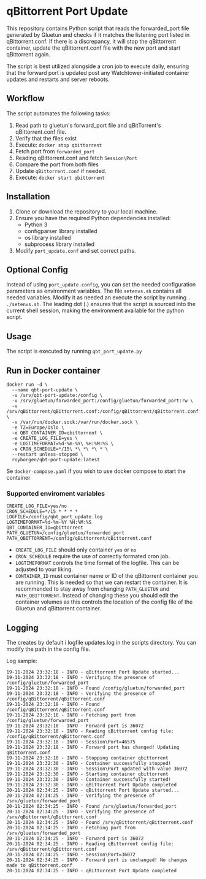 # qBittorrent Port Update

This repository contains Python script that reads the forwarded_port file generated by Gluetun and checks if it matches the listening port listed in qBittorrent.conf. If there is a discrepancy, it will stop the qBittorrent container, update the qBittorrent.conf file with the new port and start qBittorrent again.

The script is best utilized alongside a cron job to execute daily, ensuring that the forward port is updated post any Watchtower-initiated container updates and restarts and server reboots.

## Workflow
The script automates the following tasks:

1. Read path to gluetun's forward_port file and qBitTorrent's qBittorrent.conf file.
2. Verify that the files exist
3. Execute: `docker stop qbittorrent`
4. Fetch port from `forwarded_port`
5. Reading qBittorrent.conf and fetch `Session\Port`
6. Compare the port from both files
7. Update `qBittorrent.conf` if needed.
8. Execute: `docker start qbittorrent`


## Installation

1. Clone or download the repository to your local machine.
2. Ensure you have the required Python dependencies installed:
    - Python 3 
    - configparser library installed 
    - os library installed 
    - subprocess library installed
3. Modify `port_update.conf` and set correct paths. 

## Optional Config
Instead of using `port_update.config`, you can set the needed configuration parameters as environment variables.
The file `setenvs.sh` contains all needed variables. Modify it as needed an execute the script by running 
`. ./setenvs.sh`. The leading dot (.) ensures that the script is sourced into the current shell session, making 
the environment available for the python script. 


## Usage 
The script is executed by running `qbt_port_update.py`


## Run in Docker container
```
docker run -d \
  --name qbt-port-update \
  -v /srv/qbt-port-update:/config \
  -v /srv/gluetun/forwarded_port:/config/gluetun/forwarded_port:rw \
  -v /srv/qBittorrent/qBittorrent.conf:/config/qBittorrent/qBittorrent.conf:rw \
  -v /var/run/docker.sock:/var/run/docker.sock \
  -e TZ=Europe/Oslo \
  -e QBT_CONTAINER_ID=qbittorrent \
  -e CREATE_LOG_FILE=yes \
  -e LOGTIMEFORMAT=%d-%m-%Y\ %H:%M:%S \
  -e CRON_SCHEDULE=*/15\ *\ *\ *\ * \
  --restart unless-stopped \
  royborgen/qbt-port-update:latest
```

Se `docker-compose.yaml` if you wish to use docker compose to start the container

### Supported enviroment variables
```
CREATE_LOG_FILE=yes/no
CRON_SCHEDULE=*/15 * * * *  
LOGFILE=/config/qbt_port_update.log
LOGTIMEFORMAT=%d-%m-%Y %H:%M:%S 
QBT_CONTAINER_ID=qbittorrent
PATH_GLUETUN=/config/gluetun/forwarded_port
PATH_QBITTORRENT=/config/qBittorrent/qBittorrent.conf
```

- `CREATE_LOG_FILE` should only container `yes` or `no`
- `CRON_SCHEDULE` require the use of correctly formated cron job. 
- `LOGTIMEFORMAT` controls the time format of the logfile. This can be adjusted to your liking. 
- `CONTAINER_ID` must container name or ID of the qBittorrent container you are running. This is needed so that we can restart the container. 
It is recommended to stay away from changing `PATH_GLUETUN` and `PATH_QBITTORRENT`. Instead of changing these you should edit the container volumes as this controls the location of the config file of the Gluetun and qBittorrent container. 


## Logging
The creates by default i logfile updates.log in the scripts directory. You can modify the path in the config file. 

Log sample: 
```
19-11-2024 23:32:18 - INFO - qBittorrent Port Update started...
19-11-2024 23:32:18 - INFO - Verifying the presence of /config/gluetun/forwarded_port
19-11-2024 23:32:18 - INFO - Found /config/gluetun/forwarded_port
19-11-2024 23:32:18 - INFO - Verifying the presence of /config/qBittorrent/qBittorrent.conf
19-11-2024 23:32:18 - INFO - Found /config/qBittorrent/qBittorrent.conf
19-11-2024 23:32:18 - INFO - Fetching port from /config/gluetun/forwarded_port
19-11-2024 23:32:18 - INFO - Forward port is 36072
19-11-2024 23:32:18 - INFO - Reading qBittorrent config file: /config/qBittorrent/qBittorrent.conf
19-11-2024 23:32:18 - INFO - Session\Port=46575
19-11-2024 23:32:18 - INFO - Forward port has changed! Updating qBittorrent.conf
19-11-2024 23:32:18 - INFO - Stopping container qbittorrent
19-11-2024 23:32:30 - INFO - Container successfully stopped!
19-11-2024 23:32:30 - INFO - Session\Port updated with value 36072
19-11-2024 23:32:30 - INFO - Starting container qbittorrent
19-11-2024 23:32:30 - INFO - Container successfully started!
19-11-2024 23:32:30 - INFO - qBittorrent Port Update completed
20-11-2024 02:34:25 - INFO - qBittorrent Port Update started...
20-11-2024 02:34:25 - INFO - Verifying the presence of /srv/gluetun/forwarded_port
20-11-2024 02:34:25 - INFO - Found /srv/gluetun/forwarded_port
20-11-2024 02:34:25 - INFO - Verifying the presence of /srv/qBittorrent/qBittorrent.conf
20-11-2024 02:34:25 - INFO - Found /srv/qBittorrent/qBittorrent.conf
20-11-2024 02:34:25 - INFO - Fetching port from /srv/gluetun/forwarded_port
20-11-2024 02:34:25 - INFO - Forward port is 36072
20-11-2024 02:34:25 - INFO - Reading qBittorrent config file: /srv/qBittorrent/qBittorrent.conf
20-11-2024 02:34:25 - INFO - Session\Port=36072
20-11-2024 02:34:25 - INFO - Forward port is unchanged! No changes made to qBittorrent.conf
20-11-2024 02:34:25 - INFO - qBittorrent Port Update completed
```
